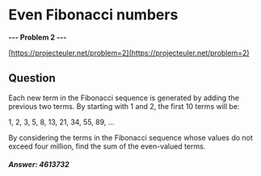 # Even Fibonacci numbers

**--- Problem 2 ---**

[https://projecteuler.net/problem=2](https://projecteuler.net/problem=2)

## Question
Each new term in the Fibonacci sequence is generated by adding the previous two terms. By starting with 1 and 2, the first 10 terms will be:

1, 2, 3, 5, 8, 13, 21, 34, 55, 89, ...

By considering the terms in the Fibonacci sequence whose values do not exceed four million, find the sum of the even-valued terms.

##### Answer: 4613732